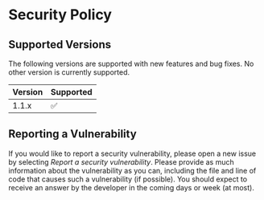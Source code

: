 # Security Policy

## Supported Versions

The following versions are supported with new features and bug fixes. No other version is currently supported.

| Version | Supported          |
|---------|--------------------|
| 1.1.x   | :white_check_mark: |

## Reporting a Vulnerability

If you would like to report a security vulnerability, please open a new issue by selecting *Report a security vulnerability*. Please provide as much information about the vulnerability as you can, including the file and line of code 
that causes such a vulnerability (if possible). You should expect to receive an answer by the developer in the coming days or week (at most).
